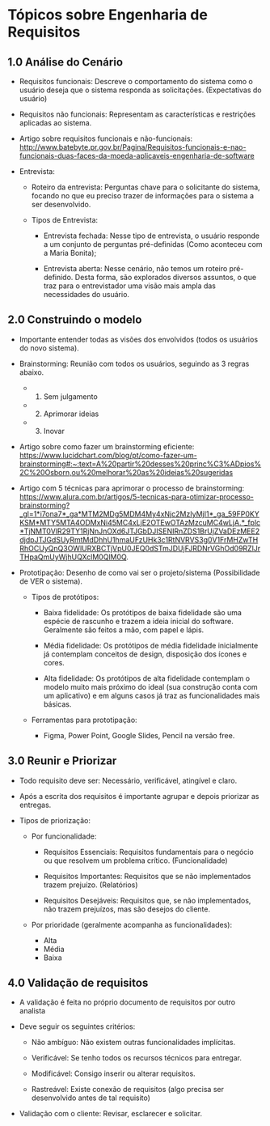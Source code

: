 # Tópicos sobre Engenharia de Requisitos

## 1.0 Análise do Cenário

- Requisitos funcionais: Descreve o comportamento do sistema como o usuário deseja que o sistema responda as solicitações. (Expectativas do usuário)

- Requisitos não funcionais: Representam as características e restrições aplicadas ao sistema.

- Artigo sobre requisitos funcionais e não-funcionais: http://www.batebyte.pr.gov.br/Pagina/Requisitos-funcionais-e-nao-funcionais-duas-faces-da-moeda-aplicaveis-engenharia-de-software

- Entrevista: 

    - Roteiro da entrevista: Perguntas chave para o solicitante do sistema, focando no que eu preciso trazer de informações para o sistema a ser desenvolvido.

    - Tipos de Entrevista:

        - Entrevista fechada: Nesse tipo de entrevista, o usuário responde a um conjunto de perguntas pré-definidas (Como aconteceu com a Maria Bonita);

        - Entrevista aberta: Nesse cenário, não temos um roteiro pré-definido. Desta forma, são explorados diversos assuntos, o que traz para o entrevistador uma visão mais ampla das necessidades do usuário.

## 2.0 Construindo o modelo

- Importante entender todas as visões dos envolvidos (todos os usuários do novo sistema).

- Brainstorming: Reunião com todos os usuários, seguindo as 3 regras abaixo.

    - 1. Sem julgamento
    - 2. Aprimorar ideias
    - 3. Inovar

- Artigo sobre como fazer um brainstorming eficiente: https://www.lucidchart.com/blog/pt/como-fazer-um-brainstorming#:~:text=A%20partir%20desses%20princ%C3%ADpios%2C%20Osborn,ou%20melhorar%20as%20ideias%20sugeridas

- Artigo com 5 técnicas para aprimorar o processo de brainstorming: https://www.alura.com.br/artigos/5-tecnicas-para-otimizar-processo-brainstorming?_gl=1*i7ona7*_ga*MTM2MDg5MDM4My4xNjc2MzIyMjI1*_ga_59FP0KYKSM*MTY5MTA4ODMxNi45MC4xLjE2OTEwOTAzMzcuMC4wLjA.*_fplc*TjNMT0VlR29TY1RjNnJnOXd6JTJGbDJISENIRnZDS1BrUjZVaDEzMEE2djdpJTJGdSUyRmtMdDhhU1hmaUFzUHk3c1RtNVRVS3g0V1FrMHZwTHRhOCUyQnQ3OWlURXBCTjVpU0JEQ0dSTmJDUjFJRDNrVGhOd09RZlJrTHpaQmUyWjhUQXclM0QlM0Q.

- Prototipação: Desenho de como vai ser o projeto/sistema (Possibilidade de VER o sistema).

    - Tipos de protótipos:

        - Baixa fidelidade: Os protótipos de baixa fidelidade são uma espécie de rascunho e trazem a ideia inicial do software. Geralmente são feitos a mão, com papel e lápis.

        - Média fidelidade: Os protótipos de média fidelidade inicialmente já contemplam conceitos de design, disposição dos ícones e cores.

        - Alta fidelidade: Os protótipos de alta fidelidade contemplam o modelo muito mais próximo do ideal (sua construção conta com um aplicativo) e em alguns casos já traz as funcionalidades mais básicas.

    - Ferramentas para prototipação:

        - Figma, Power Point, Google Slides, Pencil na versão free.

## 3.0 Reunir e Priorizar

- Todo requisito deve ser: Necessário, verificável, atingível e claro.

- Após a escrita dos requisitos é importante agrupar e depois priorizar as entregas.

- Tipos de priorização:

    - Por funcionalidade:

        - Requisitos Essenciais: Requisitos fundamentais para o negócio ou que resolvem um problema crítico. (Funcionalidade)

        - Requisitos Importantes: Requisitos que se não implementados trazem prejuízo. (Relatórios)

        - Requisitos Desejáveis: Requisitos que, se não implementados, não trazem prejuízos, mas são desejos do cliente.

    - Por prioridade (geralmente acompanha as funcionalidades):

        - Alta
        - Média
        - Baixa

## 4.0 Validação de requisitos

- A validação é feita no próprio documento de requisitos por outro analista

- Deve seguir os seguintes critérios:

    - Não ambíguo: Não existem outras funcionalidades implícitas.

    - Verificável: Se tenho todos os recursos técnicos para entregar.

    - Modificável: Consigo inserir ou alterar requisitos.

    - Rastreável: Existe conexão de requisitos (algo precisa ser desenvolvido antes de tal requisito)

- Validação com o cliente: Revisar, esclarecer e solicitar.